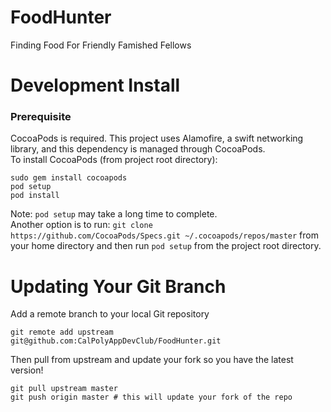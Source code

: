 # FoodHunter
Finding Food For Friendly Famished Fellows

# Development Install
### Prerequisite
CocoaPods is required. This project uses Alamofire, a swift networking library, and this dependency is managed through CocoaPods.     
To install CocoaPods (from project root directory):
```
sudo gem install cocoapods
pod setup
pod install
```
Note: `pod setup` may take a long time to complete.   
Another option is to run: `git clone https://github.com/CocoaPods/Specs.git ~/.cocoapods/repos/master` from your home directory and then run `pod setup` from the project root directory.

# Updating Your Git Branch
Add a remote branch to your local Git repository
```
git remote add upstream git@github.com:CalPolyAppDevClub/FoodHunter.git
```
Then pull from upstream and update your fork so you have the latest version!
```
git pull upstream master
git push origin master # this will update your fork of the repo
```
